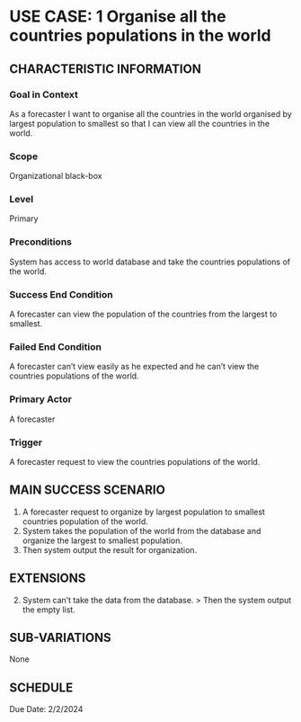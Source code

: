 # USE CASE: 1 Organise all the countries populations in the world
## CHARACTERISTIC INFORMATION
 
### Goal in Context
 
As a forecaster I want to organise all the countries in the world organised by largest population to smallest so that I can view all the countries in the world.
 
### Scope
 
Organizational black-box
 
### Level
 
Primary
 
### Preconditions
 
System has access to world database and take the countries populations of the world.
 
### Success End Condition
 
A forecaster can view the population of the countries from the largest to smallest.
 
### Failed End Condition
 
A forecaster can’t view easily as he expected and he can’t view the countries populations of the world.
 
### Primary Actor
 
A forecaster
 
### Trigger
 
A forecaster request to view the countries populations of the world.
 
## MAIN SUCCESS SCENARIO
 
1. A forecaster request to organize by largest population to smallest countries population of the world.
2. System takes the population of the world from the database and organize the largest to smallest population.
3. Then system output the result for organization.
 
## EXTENSIONS
 
2. System can’t take the data from the database.
​> Then the system output the empty list.
## SUB-VARIATIONS
 
None
 
## SCHEDULE
 
Due Date: 2/2/2024
